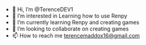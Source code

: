 - 👋 Hi, I’m @TerenceDEV1
- 👀 I’m interested in Learning how to use Renpy 
- 🌱 I’m currently learning Renpy and creating games 
- 💞️ I’m looking to collaborate on creating games
- 📫 How to reach me terencemaddox16@gmail.com

<!---
TerenceDEV1/TerenceDEV1 is a ✨ special ✨ repository because its `README.md` (this file) appears on your GitHub profile.
You can click the Preview link to take a look at your changes.
--->
